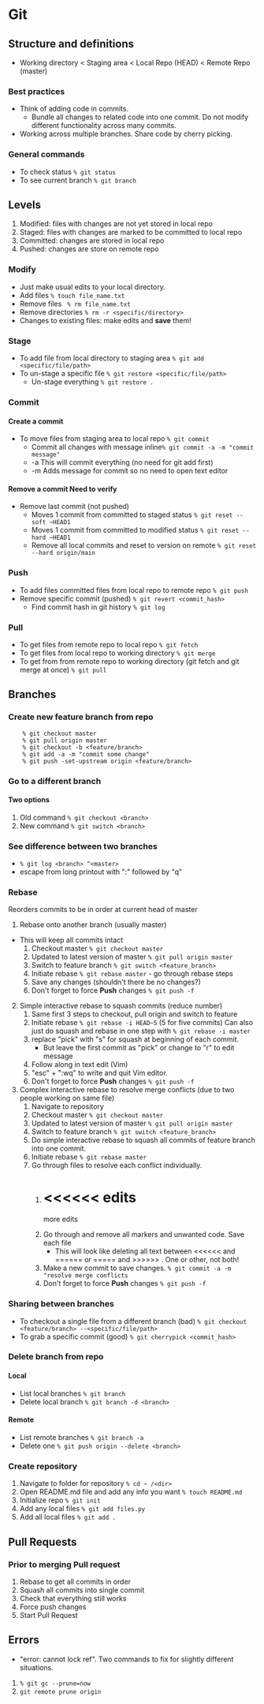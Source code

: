 # Git

## Structure and definitions
- Working directory < Staging area < Local Repo (HEAD) < Remote Repo (master) 

### Best practices
- Think of adding code in commits. 
    - Bundle all changes to related code into one commit. Do not modify different functionality across many commits. 
- Working across multiple branches. Share code by cherry picking. 

### General commands
- To check status ```% git status```
- To see current branch ```% git branch```

## Levels
1. Modified: files with changes are not yet stored in local repo
2. Staged: files with changes are marked to be committed to local repo
3. Committed: changes are stored in local repo
4. Pushed: changes are store on remote repo

### Modify
- Just make usual edits to your local directory.
- Add files ```% touch file_name.txt```
- Remove files ``` % rm file_name.txt```
- Remove directories ```% rm -r <specific/directory>```
- Changes to existing files: make edits and **save** them!

### Stage
- To add file from local directory to staging area ```% git add <specific/file/path>```
- To un-stage a specific file ```% git restore <specific/file/path>```
    - Un-stage everything ```% git restore .```

### Commit
#### Create a commit
- To move files from staging area to local repo ```% git commit```
    - Commit all changes with message inline```% git commit -a -m "commit message"```
    - -a This will commit everything (no need for git add first)
    - -m Adds message for commit so no need to open text editor

#### Remove a commit **Need to verify**
- Remove last commit (not pushed)
    - Moves 1 commit from committed to staged status ```% git reset --soft ~HEAD1```
    - Moves 1 commit from committed to modified status ```% git reset --hard ~HEAD1```
    - Remove all local commits and reset to version on remote ```% git reset --hard origin/main```

### Push
- To add files committed files from local repo to remote repo ```% git push```
- Remove specific commit (pushed) ```% git revert <commit_hash>```
    - Find commit hash in git history  ```% git log```

### Pull
- To get files from remote repo to local repo ```% git fetch```
- To get files from local repo to working directory ```% git merge```
- To get from from remote repo to working directory (git fetch and git merge at once) ```% git pull```

## Branches

### Create new feature branch from repo
```
    % git checkout master
    % git pull origin master
    % git checkout -b <feature/branch>
    % git add -a -m "commit some change"
    % git push -set-upstream origin <feature/branch>
```

### Go to a different branch
#### Two options
1. Old command ```% git checkout <branch>```
2. New command ```% git switch <branch>```

### See difference between two branches
- ```% git log <branch> ^<master>```
- escape from long printout with ":" followed by "q"

### Rebase
Reorders commits to be in order at current head of master
1. Rebase onto another branch (usually master)
- This will keep all commits intact
    1. Checkout master ```% git checkout master```
    2. Updated to latest version of master ```% git pull origin master```
    3. Switch to feature branch ```% git switch <feature_branch>```
    4. Initiate rebase ```% git rebase master```
            - go through rebase steps
    5. Save any changes (shouldn't there be no changes?)
    6. Don't forget to force **Push** changes ```% git push -f```
2. Simple interactive rebase to squash commits (reduce number)
    1. Same first 3 steps to checkout, pull origin and switch to feature
    2. Initiate rebase ```% git rebase -i HEAD~5``` (5 for five commits)
        Can also just do squash and rebase in one step with ```% git rebase -i master```
    3. replace "pick" with "s" for squash at beginning of each commit. 
        - But leave the first commit as "pick" or change to "r" to edit message
    4. Follow along in text edit (Vim)
    5. "esc" + ":wq" to write and quit Vim editor. 
    6. Don't forget to force **Push** changes ```% git push -f```
3. Complex interactive rebase to resolve merge conflicts (due to two people working on same file)
    1. Navigate to repository
    2. Checkout master ```% git checkout master```
    3. Updated to latest version of master ```% git pull origin master```
    4. Switch to feature branch ```% git switch <feature_branch>```
    5. Do simple interactive rebase to squash all commits of feature branch into one commit. 
    6. Initiate rebase ```% git rebase master```
    6. Go through files to resolve each conflict individually. 
        1. <<<<<<
           edits
           ======
           more edits
           >>>>>>
        2. Go through and remove all markers and unwanted code. Save each file
           - This will look like deleting all text between <<<<<< and ====== or ===== and >>>>>> . One or other, not both!
        3. Make a new commit to save changes. ```% git commit -a -m "resolve merge conflicts```
        4. Don't forget to force **Push** changes ```% git push -f```

### Sharing between branches
- To checkout a single file from a different branch (bad) ```% git checkout <feature/branch> --<specific/file/path>```
- To grab a specific commit (good) ```% git cherrypick <commit_hash>```

### Delete branch from repo
#### Local
- List local branches ```% git branch```
- Delete local branch ```% git branch -d <branch>```
#### Remote
- List remote branches ```% git branch -a```
- Delete one ```% git push origin --delete <branch>```

### Create repository
1. Navigate to folder for repository ```% cd ~ /<dir>```
2. Open README.md file and add any info you want ```% touch README.md```
3. Initialize repo ```% git init```
4. Add any local files ```% git add files.py```
5. Add all local files ```% git add .```

## Pull Requests

### Prior to merging Pull request
1. Rebase to get all commits in order
2. Squash all commits into single commit
3. Check that everything still works
4. Force push changes
3. Start Pull Request

## Errors
- "error: cannot lock ref". Two commands to fix for slightly different situations.
1. ```% git gc --prune=now```
2. ```git remote prune origin```

